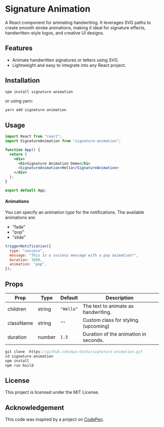 # Signature Animation

A React component for animating handwriting. It leverages SVG paths to create smooth stroke animations, making it ideal for signature effects, handwritten-style logos, and creative UI designs.

## Features

- Animate handwritten signatures or letters using SVG.
- Lightweight and easy to integrate into any React project.

## Installation

```jsx
npm install signature-animation
```

or using yarn:

```jsx
yarn add signature-animation
```

## Usage

```jsx
import React from "react";
import SignatureAnimation from "signature-animation";

function App() {
  return (
    <div>
      <h1>Signature Animation Demo</h1>
      <SignatureAnimation>Hello</SignatureAnimation>
    </div>
  );
}

export default App;
```

#### Animations

You can specify an animation type for the notifications. The available animations are:

- "fade"
- "pop"
- "slide"

```jsx
triggerNotification({
  type: "success",
  message: "This is a success message with a pop animation!",
  duration: 3000,
  animation: "pop",
});
```

## Props

| Prop      | Type   | Default   | Description                           |
| --------- | ------ | --------- | ------------------------------------- |
| children  | string | `"Hello"` | The text to animate as handwriting.   |
| className | string | `""`      | Custom class for styling. (upcoming)  |
| duration  | number | `1.5`     | Duration of the animation in seconds. |

```jsx
git clone  https://github.com/Ayo-Osota/signature-animation.git
cd signature-animation
npm install
npm run build
```

## License

This project is licensed under the MIT License.

## Acknowledgement

This code was inspired by a project on [CodePen](https://codepen.io/kiranpate1/pen/ExBpaeW).
